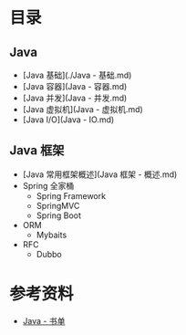 

# 目录

## Java

- [Java 基础](./Java - 基础.md)
- [Java 容器](Java - 容器.md)
- [Java 并发](Java - 并发.md)
- [Java 虚拟机](Java - 虚拟机.md)
- [Java I/O](Java - IO.md)

## Java 框架

- [Java 常用框架概述](Java 框架 - 概述.md)
- Spring 全家桶
  - Spring Framework
  - SpringMVC
  - Spring Boot
- ORM
  - Mybaits
- RFC
  - Dubbo



# 参考资料

- [Java - 书单](Java%20-%20书单.md)